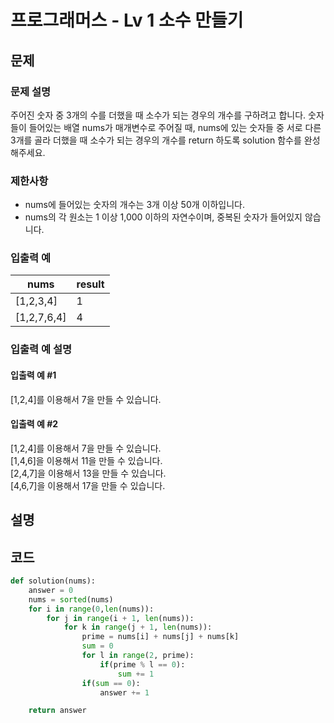 # 프로그래머스 - Lv 1 소수 만들기

문제
-----

### 문제 설명

주어진 숫자 중 3개의 수를 더했을 때 소수가 되는 경우의 개수를 구하려고 합니다. 숫자들이 들어있는 배열 nums가 매개변수로 주어질 때, nums에 있는 숫자들 중 서로 다른 3개를 골라 더했을 때 소수가 되는 경우의 개수를 return 하도록 solution 함수를 완성해주세요.

### 제한사항

- nums에 들어있는 숫자의 개수는 3개 이상 50개 이하입니다.
- nums의 각 원소는 1 이상 1,000 이하의 자연수이며, 중복된 숫자가 들어있지 않습니다.

### 입출력 예

|nums|result|
|---|---|
|[1,2,3,4]|1|
|[1,2,7,6,4]|4|

### 입출력 예 설명

#### 입출력 예 #1

[1,2,4]를 이용해서 7을 만들 수 있습니다.   

#### 입출력 예 #2

[1,2,4]를 이용해서 7을 만들 수 있습니다.   
[1,4,6]을 이용해서 11을 만들 수 있습니다.   
[2,4,7]을 이용해서 13을 만들 수 있습니다.   
[4,6,7]을 이용해서 17을 만들 수 있습니다.   

설명
------

코드
------

``` python
def solution(nums):
    answer = 0
    nums = sorted(nums)
    for i in range(0,len(nums)):
        for j in range(i + 1, len(nums)):
            for k in range(j + 1, len(nums)):
                prime = nums[i] + nums[j] + nums[k]
                sum = 0
                for l in range(2, prime):
                    if(prime % l == 0):
                        sum += 1
                if(sum == 0):
                    answer += 1

    return answer
```